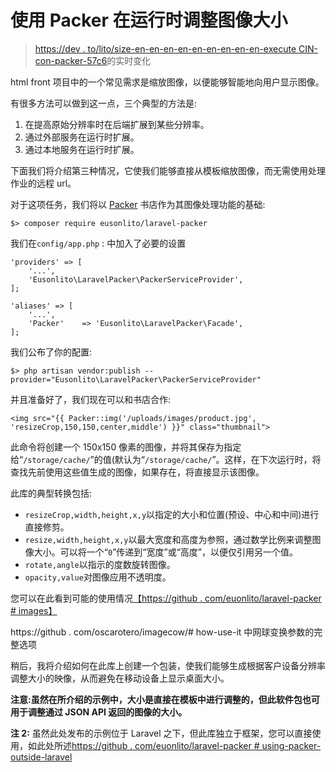 # 使用 Packer 在运行时调整图像大小

> [https://dev . to/lito/size-en-en-en-en-en-en-en-en-en-execute CIN-con-packer-57c6](https://dev.to/lito/redimensionando-imgenes-en-tiempo-de-ejecucin-con-packer-57c6)的实时变化

html front 项目中的一个常见需求是缩放图像，以便能够智能地向用户显示图像。

有很多方法可以做到这一点，三个典型的方法是:

1.  在提高原始分辨率时在后端扩展到某些分辨率。
2.  通过外部服务在运行时扩展。
3.  通过本地服务在运行时扩展。

下面我们将介绍第三种情况，它使我们能够直接从模板缩放图像，而无需使用处理作业的远程 url。

对于这项任务，我们将以 [Packer](https://github.com/eusonlito/laravel-Packer) 书店作为其图像处理功能的基础:

```
$> composer require eusonlito/laravel-packer 
```

我们在`config/app.php` :
中加入了必要的设置

```
'providers' => [
    '...',
    'Eusonlito\LaravelPacker\PackerServiceProvider',
];

'aliases' => [
    '...',
    'Packer'    => 'Eusonlito\LaravelPacker\Facade',
]; 
```

我们公布了你的配置:

```
$> php artisan vendor:publish --provider="Eusonlito\LaravelPacker\PackerServiceProvider" 
```

并且准备好了，我们现在可以和书店合作:

```
<img src="{{ Packer::img('/uploads/images/product.jpg', 'resizeCrop,150,150,center,middle') }}" class="thumbnail"> 
```

此命令将创建一个 150x150 像素的图像，并将其保存为指定给“`/storage/cache/`”的值(默认为“`/storage/cache/`”。这样，在下次运行时，将查找先前使用这些值生成的图像，如果存在，将直接显示该图像。

此库的典型转换包括:

*   `resizeCrop,width,height,x,y`以指定的大小和位置(预设、中心和中间)进行直接修剪。
*   `resize,width,height,x,y`以最大宽度和高度为参照，通过数学比例来调整图像大小。可以将一个“`0`”传递到“宽度”或“高度”，以便仅引用另一个值。
*   `rotate,angle`以指示的度数旋转图像。
*   `opacity,value`对图像应用不透明度。

您可以在此看到可能的使用情况[【https://github . com/euonlito/laravel-packer # images】](https://github.com/eusonlito/laravel-Packer#images)

https://github . com/oscarotero/imagecow/# how-use-it 中网球变换参数的完整选项

稍后，我将介绍如何在此库上创建一个包装，使我们能够生成根据客户设备分辨率调整大小的映像，从而避免在移动设备上显示桌面大小。

**注意:虽然在所介绍的示例中，大小是直接在模板中进行调整的，但此软件包也可用于调整通过 JSON API 返回的图像的大小。**

**注 2:** 虽然此处发布的示例位于 Laravel 之下，但此库独立于框架，您可以直接使用，如此处所述[https://github . com/euonlito/laravel-packer # using-packer-outside-laravel](https://github.com/eusonlito/laravel-Packer#using-packer-outside-laravel)